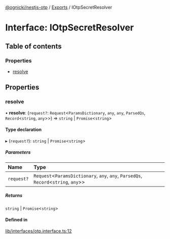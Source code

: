 [@ognicki/nestjs-otp](../README.md) / [Exports](../modules.md) / IOtpSecretResolver

# Interface: IOtpSecretResolver

## Table of contents

### Properties

- [resolve](IOtpSecretResolver.md#resolve)

## Properties

### resolve

• **resolve**: (`request?`: `Request`\<`ParamsDictionary`, `any`, `any`, `ParsedQs`, `Record`\<`string`, `any`\>\>) => `string` \| `Promise`\<`string`\>

#### Type declaration

▸ (`request?`): `string` \| `Promise`\<`string`\>

##### Parameters

| Name | Type |
| :------ | :------ |
| `request?` | `Request`\<`ParamsDictionary`, `any`, `any`, `ParsedQs`, `Record`\<`string`, `any`\>\> |

##### Returns

`string` \| `Promise`\<`string`\>

#### Defined in

[lib/interfaces/otp.interface.ts:12](https://github.com/mwognicki/nestjs-otp/blob/f9a2fb7/lib/interfaces/otp.interface.ts#L12)
